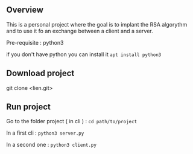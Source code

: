 ## Overview

This is a personal project where the goal is to implant the RSA algorythm and to use it fo an exchange between a client and a server.

Pre-requisite : python3

if you don't have python you can install it `apt install python3`


## Download project

git clone  <lien.git>

## Run project

Go to the folder project ( in cli ) : `cd path/to/project`

In a first cli : `python3 server.py`

In a second one : `python3 client.py`
